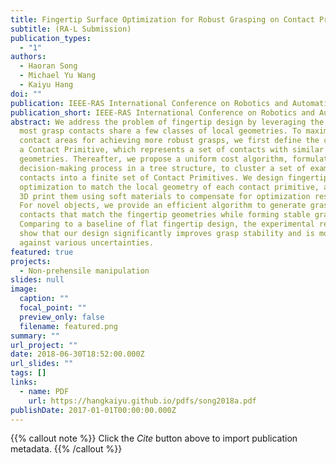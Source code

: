 ```yaml
---
title: Fingertip Surface Optimization for Robust Grasping on Contact Primitives
subtitle: (RA-L Submission)
publication_types:
  - "1"
authors:
  - Haoran Song
  - Michael Yu Wang
  - Kaiyu Hang
doi: ""
publication: IEEE-RAS International Conference on Robotics and Automation (ICRA)
publication_short: IEEE-RAS International Conference on Robotics and Automation (ICRA)
abstract: We address the problem of fingertip design by leveraging the fact that
  most grasp contacts share a few classes of local geometries. To maximize the
  contact areas for achieving more robust grasps, we first define the concept of
  a Contact Primitive, which represents a set of contacts with similar local
  geometries. Thereafter, we propose a uniform cost algorithm, formulated as a
  decision-making process in a tree structure, to cluster a set of example grasp
  contacts into a finite set of Contact Primitives. We design fingertips by
  optimization to match the local geometry of each contact primitive, and then
  3D print them using soft materials to compensate for optimization residuals.
  For novel objects, we provide an efficient algorithm to generate grasp
  contacts that match the fingertip geometries while forming stable grasps.
  Comparing to a baseline of flat fingertip design, the experimental results
  show that our design significantly improves grasp stability and is more robust
  against various uncertainties.
featured: true
projects:
  - Non-prehensile manipulation
slides: null
image:
  caption: ""
  focal_point: ""
  preview_only: false
  filename: featured.png
summary: ""
url_project: ""
date: 2018-06-30T18:52:00.000Z
url_slides: ""
tags: []
links:
  - name: PDF
    url: https://hangkaiyu.github.io/pdfs/song2018a.pdf
publishDate: 2017-01-01T00:00:00.000Z
---
```


{{% callout note %}}
Click the _Cite_ button above to import publication metadata.
{{% /callout %}}


